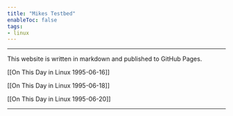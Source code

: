 ```yaml
---
title: "Mikes Testbed"
enableToc: false
tags:
- linux
---
```

***
This website is written in markdown and published to GitHub Pages.

[[On This Day in Linux 1995-06-16]]

[[On This Day in Linux 1995-06-18]]

[[On This Day in Linux 1995-06-20]]





***
